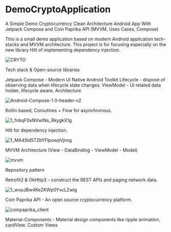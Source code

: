 # DemoCryptoApplication
A Simple Demo Cryptocurrency Clean Architecture Android App With Jetpack Compose and Coin Paprika API (MVVM, Uses Cases, Compose)


This is a small demo application based on modern Android application tech-stacks and MVVM architecture.
This project is for focusing especially on the new library Hilt of implementing dependency injection.


![CRYTO](https://user-images.githubusercontent.com/48213736/134566591-d1a83c4a-64de-4f27-89dd-c7ee0cf2a527.jpg)






Tech stack & Open-source libraries

Jetpack Compose - Modern UI Native Android Toolkit
Lifecycle - dispose of observing data when lifecycle state changes.
ViewModel - UI related data holder, lifecycle aware.
Architecture

![Android-Compose-1 0-header-v2](https://user-images.githubusercontent.com/48213736/134568608-020fe69a-3991-4e17-83a6-e26cad319b3f.png)


Kotlin based, Coroutines + Flow for asynchronous.

![1_fnbqF0xNVwINs_RkygkX1g](https://user-images.githubusercontent.com/48213736/134569063-89369893-1d12-4507-98a5-99a1ddfb4489.png)



Hilt for dependency injection.

![1_MA45ld5TZbYFlpowpVjimg](https://user-images.githubusercontent.com/48213736/134569224-27cddef3-a691-46ae-a8e4-acd67de4b84d.png)


MVVM Architecture (View - DataBinding - ViewModel - Model)

![mvvm](https://user-images.githubusercontent.com/48213736/134569651-23b58929-c549-42dc-8b5e-528c999428d5.png)



Repository pattern

Retrofit2 & OkHttp3 - construct the REST APIs and paging network data.

![1_wvpJBw4KeZKWp0YvcLZwlg](https://user-images.githubusercontent.com/48213736/134569879-9886da58-0b28-4081-9c7f-bd9eb7916b72.jpeg)


Coin Paprika API - An open source cryptocurrency platform.

![coinpaprika_client](https://user-images.githubusercontent.com/48213736/134570228-07252a03-2ef7-4c14-b33e-31260f8641f8.png)


Material-Components - Material design components like ripple animation, cardView.
Custom Views
